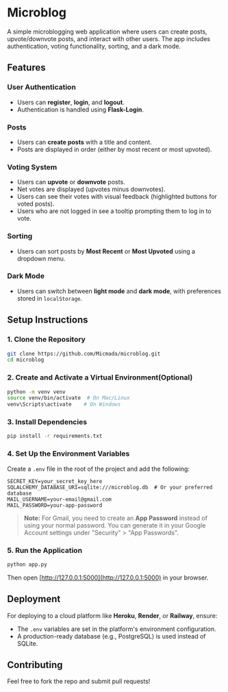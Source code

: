# Microblog

A simple microblogging web application where users can create posts, upvote/downvote posts, and interact with other users. The app includes authentication, voting functionality, sorting, and a dark mode.

## Features

### User Authentication
- Users can **register**, **login**, and **logout**.
- Authentication is handled using **Flask-Login**.

### Posts
- Users can **create posts** with a title and content.
- Posts are displayed in order (either by most recent or most upvoted).

### Voting System
- Users can **upvote** or **downvote** posts.
- Net votes are displayed (upvotes minus downvotes).
- Users can see their votes with visual feedback (highlighted buttons for voted posts).
- Users who are not logged in see a tooltip prompting them to log in to vote.

### Sorting
- Users can sort posts by **Most Recent** or **Most Upvoted** using a dropdown menu.

### Dark Mode
- Users can switch between **light mode** and **dark mode**, with preferences stored in `localStorage`.

## Setup Instructions

### 1. Clone the Repository
```sh
git clone https://github.com/Micmada/microblog.git
cd microblog
```

### 2. Create and Activate a Virtual Environment(Optional)
```sh
python -m venv venv
source venv/bin/activate  # On Mac/Linux
venv\Scripts\activate    # On Windows
```

### 3. Install Dependencies
```sh
pip install -r requirements.txt
```

### 4. Set Up the Environment Variables
Create a `.env` file in the root of the project and add the following:
```
SECRET_KEY=your_secret_key_here
SQLALCHEMY_DATABASE_URI=sqlite:///microblog.db  # Or your preferred database
MAIL_USERNAME=your-email@gmail.com
MAIL_PASSWORD=your-app-password
```
> **Note:** For Gmail, you need to create an **App Password** instead of using your normal password. You can generate it in your Google Account settings under "Security" > "App Passwords".

### 5. Run the Application
```sh
python app.py
```
Then open [http://127.0.0.1:5000](http://127.0.0.1:5000) in your browser.

## Deployment
For deploying to a cloud platform like **Heroku**, **Render**, or **Railway**, ensure:
- The `.env` variables are set in the platform's environment configuration.
- A production-ready database (e.g., PostgreSQL) is used instead of SQLite.

## Contributing
Feel free to fork the repo and submit pull requests!


